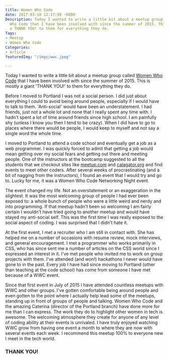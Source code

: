 ```yaml
---
title: Women Who Code
date: 2017-03-10 12:17:59 -0800
Description: Today I wanted to write a little bit about a meetup group called Women
  Who Code that I have been involved with since the summer of 2015. This is mostly
  a THANK YOU! to them for everything they do.
Tags:
- Meetup
- Women Who Code
Categories:
- Article
featuredImg: "/imgs/wwc.jpeg"

---
```

Today I wanted to write a little bit about a meetup group called [Women Who Code](https://www.womenwhocode.com/portland) that I have been involved with since the summer of 2015. This is mostly a giant 'THANK YOU!' to them for everything they do.

Before I moved to Portland I was not a social person. I did just about everything I could to avoid being around people, especially if I would have to talk to them. 'Anti-social' would have been an understatement. I had friends, just not a whole lot and none that I really spent any time with. I hadn't spent a lot of time around friends since high school. I am painfully shy (unless I know you then I tend to be crazy). When I did have to go to places where there would be people, I would keep to myself and not say a single word the whole time.

I moved to Portland to attend a code school and eventually get a job as a web programmer. I was quickly forced to admit that getting a job would mean getting over my social fears and getting out there and meeting people. One of the instructors at the bootcamp suggested to all the students that we checkout sites like [meetup.com](https://www.meetup.com/) and [calagator.org](http://calagator.org/) and find events to meet other coders. After several weeks of procrastinating (and a bit of nagging from the instructors), I found an event that I would try and go to. Lucky for me, it was a Women Who Code Networking Night event.

The event changed my life. Not an overstatement or an exaggeration in the slightest. It was the most welcoming group of people I had ever been exposed to: a whole bunch of people who were a little weird and nerdy and into programming. If that meetup hadn't been so welcoming I am fairly certain I wouldn't have tried going to another meetup and would have stayed my anti-social self. This was the first time I was really exposed to the social aspect of coding. I was surprised that I didn't hate it.

At the first event, I met a recruiter who I am still in contact with. She has helped me on a number of occasions with resume review, mock interviews, and general encouragement. I met a programmer who works primarily in CSS, who has since sent me a number of articles on the CSS world since I expressed an interest in it. I've met people who invited me to work on group projects with them. I've attended (and won!) hackathons I never would have gone to in the past. Every job I have had since moving to Portland (other than teaching at the code school) has come from someone I have met because of a WWC event.

Since that first event in July of 2015 I have attended countless meetups with WWC and other groups. I've gotten comfortable being around people and even gotten to the point where I actually help lead some of the meetups, standing up in front of groups of people and talking. Women Who Code and the amazing Caterina (director of the Portland branch) have done more for me than I can express. The work they do to highlight other women in tech is awesome. The welcoming atmosphere they create for anyone of any level of coding ability at their events is unrivaled. I have truly enjoyed watching WWC grow from having one event a month to where they are now with several events each week. I recommend this meetup 100% to everyone new I meet in the tech world.

### THANK YOU!
